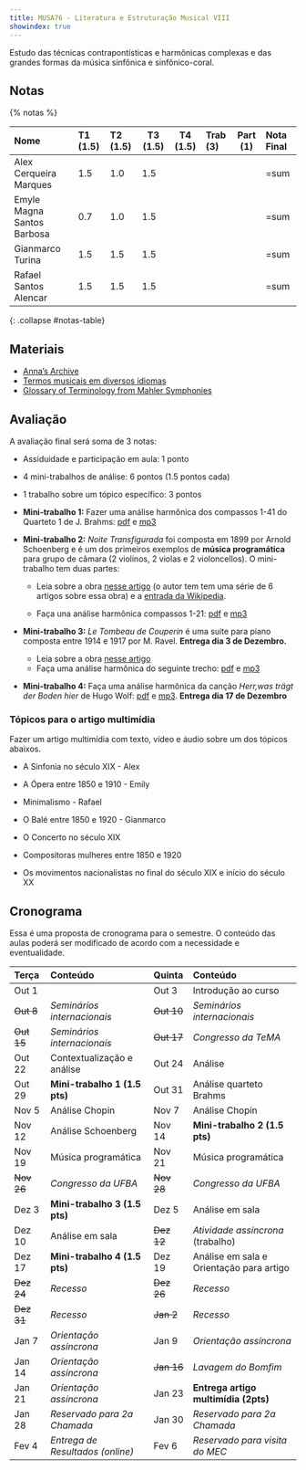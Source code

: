```yaml
---
title: MUSA76 - Literatura e Estruturação Musical VIII
showindex: true
---
```


Estudo das técnicas contrapontísticas e harmônicas complexas e das grandes
formas da música sinfônica e sinfônico-coral.

## Notas

{% notas %}

| Nome                       | T1 (1.5) | T2 (1.5) | T3 (1.5) | T4 (1.5) | Trab (3) | Part (1) | Nota Final |
|:---------------------------|:---------|:---------|----------|----------|:---------|----------|:-----------|
| Alex Cerqueira Marques     | 1.5      | 1.0      | 1.5      |          |          |          | =sum       |
| Emyle Magna Santos Barbosa | 0.7      | 1.0      | 1.5      |          |          |          | =sum       |
| Gianmarco Turina           | 1.5      | 1.5      | 1.5      |          |          |          | =sum       |
| Rafael Santos Alencar      | 1.5      | 1.5      | 1.5      |          |          |          | =sum       |
{: .collapse #notas-table}


## Materiais

- [Anna’s Archive](https://annas-archive.org)
- [Termos musicais em diversos idiomas](https://web.library.yale.edu/cataloging/music/instname)
- [Glossary of Terminology from Mahler Symphonies](https://www.orchestralibrary.com/reftables/mahler2gloss.html)

## Avaliação

A avaliação final será soma de 3 notas:

- Assiduidade e participação em aula: 1 ponto
- 4 mini-trabalhos de análise: 6 pontos (1.5 pontos cada)
- 1 trabalho sobre um tópico específico: 3 pontos

- **Mini-trabalho 1:** Fazer uma análise harmônica dos compassos 1-41 do
  Quarteto 1 de J. Brahms: [pdf][1] e [mp3][2]

- **Mini-trabalho 2:** *Noite Transfigurada* foi composta em 1899 por Arnold
  Schoenberg e é um dos primeiros exemplos de **música programática** para grupo
  de câmara (2 violinos, 2 violas e 2 violoncellos). O mini-trabalho tem duas
  partes:

  - Leia sobre a obra [nesse artigo][3] (o autor tem tem uma série de 6 artigos
  sobre essa obra) e a [entrada da Wikipedia][4].

  - Faça una análise harmônica compassos 1-21: [pdf][5] e [mp3][6]

- **Mini-trabalho 3:** *Le Tombeau de Couperin* é uma suite para piano composta
  entre 1914 e 1917 por M. Ravel. **Entrega dia 3 de Dezembro.**

  - Leia sobre a obra [nesse artigo][7]
  - Faça uma análise harmônica do seguinte trecho: [pdf][8] e [mp3][9]

- **Mini-trabalho 4:** Faça uma análise harmônica da canção _Herr,was trägt der
  Boden hier_ de Hugo Wolf: [pdf][10] e [mp3][11]. **Entrega dia 17 de Dezembro**

[1]: https://docs.pkroger.com/Brahms%20Quarteto%201%20-%20Trecho.pdf
[2]: https://docs.pkroger.com/Brahms%20Quarteto%201%20-%20Trecho.m4a
[3]: https://euterpe.blog.br/noite-transfigurada-parte-i/
[4]: https://en.wikipedia.org/wiki/Verkl%C3%A4rte_Nacht
[5]: https://docs.pkroger.com/Schoenberg%20-%20Noite%20Transfigurada%20-%20Trecho.pdf
[6]: https://docs.pkroger.com/Schoenberg%20-%20Noite%20Transfigurada%20-%20Trecho.mp3
[7]: https://en.wikipedia.org/wiki/Le_Tombeau_de_Couperin
[8]: https://docs.pkroger.com/Ravel%20-%20Le%20Tombeau%20de%20Couperin%20-%20Trecho.pdf
[9]: https://docs.pkroger.com/Ravel%20-%20Le%20Tombeau%20de%20Couperin%20-%20Forlane.mp3
[10]: https://docs.pkroger.com/Hugo%20Wolf%20Herr%20was.pdf
[11]: https://docs.pkroger.com/Hugo%20Wolf%20Herr%20was.mp3

### Tópicos para o artigo multimídia

Fazer um artigo multimídia com texto, vídeo e áudio sobre um dos tópicos
abaixos.

- A Sinfonia no século XIX - Alex
- A Ópera entre 1850 e 1910 - Emily
- Minimalismo - Rafael
- O Balé entre 1850 e 1920 - Gianmarco

- O Concerto no século XIX
- Compositoras mulheres entre 1850 e 1920
- Os movimentos nacionalistas no final do século XIX e início do século XX


## Cronograma

Essa é uma proposta de cronograma para o semestre. O conteúdo das aulas poderá
ser modificado de acordo com a necessidade e eventualidade.

| Terça      | Conteúdo                         | Quinta     | Conteúdo                                 |
|:-----------|:---------------------------------|:-----------|:-----------------------------------------|
| Out 1      |                                  | Out 3      | Introdução ao curso                      |
| ~~Out 8~~  | *Seminários internacionais*      | ~~Out 10~~ | *Seminários internacionais*              |
| ~~Out 15~~ | *Seminários internacionais*      | ~~Out 17~~ | *Congresso da TeMA*                      |
| Out 22     | Contextualização e análise       | Out 24     | Análise                                  |
| Out 29     | **Mini-trabalho 1 (1.5 pts)**    | Out 31     | Análise quarteto Brahms                  |
| Nov 5      | Análise Chopin                   | Nov 7      | Análise Chopin                           |
| Nov 12     | Análise Schoenberg               | Nov 14     | **Mini-trabalho 2 (1.5 pts)**            |
| Nov 19     | Música programática              | Nov 21     | Música programática                      |
| ~~Nov 26~~ | *Congresso da UFBA*              | ~~Nov 28~~ | *Congresso da UFBA*                      |
| Dez 3      | **Mini-trabalho 3 (1.5 pts)**    | Dez 5      | Análise em sala                          |
| Dez 10     | Análise em sala                  | ~~Dez 12~~ | *Atividade assíncrona* (trabalho)        |
| Dez 17     | **Mini-trabalho 4 (1.5 pts)**    | Dez 19     | Análise em sala e Orientação para artigo |
| ~~Dez 24~~ | *Recesso*                        | ~~Dez 26~~ | *Recesso*                                |
| ~~Dez 31~~ | *Recesso*                        | ~~Jan 2~~  | *Recesso*                                |
| Jan 7      | *Orientação assíncrona*          | Jan 9      | *Orientação assíncrona*                  |
| Jan 14     | *Orientação assíncrona*          | ~~Jan 16~~ | *Lavagem do Bomfim*                      |
| Jan 21     | *Orientação assíncrona*          | Jan 23     | **Entrega artigo multimídia (2pts)**     |
| Jan 28     | *Reservado para 2a Chamada*      | Jan 30     | *Reservado para 2a Chamada*              |
| Fev 4      | *Entrega de Resultados (online)* | Fev 6      | *Reservado para visita do MEC*           |
